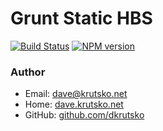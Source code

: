 # Grunt Static HBS
[![Build Status](https://travis-ci.org/dkrutsko/grunt-static-hbs.png)](https://travis-ci.org/dkrutsko/grunt-static-hbs)
[![NPM version](https://badge.fury.io/js/grunt-static-hbs.png)](https://badge.fury.io/js/grunt-static-hbs)

<p align="justify"></p>

### Author
* Email: <dave@krutsko.net>
* Home: [dave.krutsko.net](http://dave.krutsko.net)
* GitHub: [github.com/dkrutsko](https://github.com/dkrutsko)